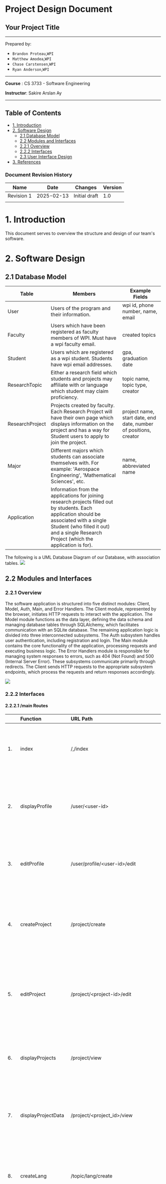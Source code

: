 # Project Design Document

## Your Project Title
--------
Prepared by:

* `Brandon Proteau`,`WPI`
* `Matthew Amodea`,`WPI`
* `Chase Carstensen`,`WPI`
* `Ryan Anderson`,`WPI`
---

**Course** : CS 3733 - Software Engineering 

**Instructor**: Sakire Arslan Ay

---

## Table of Contents
- [1. Introduction](#1-introduction)
- [2. Software Design](#2-software-design)
    - [2.1 Database Model](#21-model)
    - [2.2 Modules and Interfaces](#22-modules-and-interfaces)
    - [2.2.1 Overview](#221-overview)
    - [2.2.2 Interfaces](#222-interfaces)
    - [2.3 User Interface Design](#23-view-and-user-interface-design)
- [3. References](#3-references)
<!-- - [Appendix: Grading Rubric](#appendix-grading-rubric) -->

<a name="revision-history"> </a>

### Document Revision History

| Name | Date | Changes | Version |
| ------ | ------ | --------- | --------- |
|Revision 1 |2025-02-13 |Initial draft | 1.0        |
|      |      |         |         |


# 1. Introduction

<!-- Explain the purpose of this document. If this is a revision of an earlier document, please make sure to summarize what changes have been made during the revision (keep this discussion brief).  -->

This document serves to overview the structure and design of our team's software. 

# 2. Software Design

<!-- (**Note**: For all subsections of Section-2: You should describe the design for the end product (completed application) - not only your iteration1 version. You will revise this document and add more details later.) -->

## 2.1 Database Model

<!-- Provide a list of your tables (i.e., SQL Alchemy classes) in your database model and briefly explain the role of each table.  -->
|Table|Members|Example Fields|
|-|-|-|
|User|Users of the program and their information. |wpi id, phone number, name, email|
|Faculty|Users which have been registered as faculty members of WPI. Must have a wpi faculty email.|created topics|
|Student|Users which are registered as a wpi student. Students have wpi email addresses.|gpa, graduation date|
|ResearchTopic|Either a research field which students and projects may affiliate with or language which student may claim proficiency.|topic name, topic type, creator|
|ResearchProject|Projects created by faculty. Each Research Project will have their own page which displays information on the project and has a way for Student users to apply to join the project.|project name, start date, end date, number of positions, creator|
|Major|Different majors which students can associate themselves with. For example: 'Aerospace Engineering', 'Mathematical Sciences', etc.|name, abbreviated name|
|Application|Information from the applications for joining research projects filled out by students. Each application should be associated with a single Student (who filled it out) and a single Research Project (which the application is for).||

<!-- Provide a UML diagram of your database model showing the associations and relationships among tables.  -->
The following is a UML Database Diagram of our Database, with association tables.
<img src="images/UML_Database_Models.png"></img>

## 2.2 Modules and Interfaces

### 2.2.1 Overview
The software application is structured into five distinct modules: Client, Model, Auth, Main, and Error Handlers. The Client module, represented by the browser, initiates HTTP requests to interact with the application. The Model module functions as the data layer, defining the data schema and managing database tables through SQLAlchemy, which facilitates communication with an SQLite database. The remaining application logic is divided into three interconnected subsystems. The Auth subsystem handles user authentication, including registration and login. The Main module contains the core functionality of the application, processing requests and executing business logic. The Error Handlers module is responsible for managing system responses to errors, such as 404 (Not Found) and 500 (Internal Server Error). These subsystems communicate primarily through redirects. The Client sends HTTP requests to the appropriate subsystem endpoints, which process the requests and return responses accordingly.

<img src="images/ComponentDiagramDraft1Submission.drawio.png"></img>
<!-- Describe the high-level architecture of your software:  i.e., the major components/modules and how they fit together. Provide a UML component diagram that illustrates the architecture of your software. Briefly mention the role of each module in your architectural design. Please refer to the "System Level Design" lectures in Week 4.  -->

### 2.2.2 Interfaces

<!-- Include a detailed description of the routes your application will implement. 
* Brainstorm with your team members and identify all routes you need to implement for the **completed** application.
* For each route specify its “methods”, “URL path”, and “a description of the operation it implements”.  
* You can use the following table template to list your route specifications. 
* Organize this section according to your module decomposition, i.e., include a sub-section for each module and list all routes for that sub-section in a table.   -->

#### 2.2.2.1 /main Routes

|   | Function           | URL Path   | Methods  | Description  |
|:--|:------------------|:-----------|:-------------| :-------------|
|1. |index|/,/index|GET| Renders home page dependant on current user type, requires login, redirects to login if no user is signed in.
|2. |displayProfile|/user/\<user-id\>|GET|Renders the correct profile template based on the current users type and populates it with current user info. Redirects to index if user not signed in.|
|3. |editProfile|/user/profile/\<user-id\>/edit|GET, POST| Renders user profile edit template and parses edit profile form to update account, redirects to profile.
|4. |createProject|/project/create|GET, POST|Renders project creation form/template, adds new project to the database. Requires current user to be faculty, redirects to index if not.|
|5. |editProject|/project/\<project-id\>/edit|GET, POST|Renders project edit form/template, edits project details in database. Requires current user to be faculty, redirects to index if not.|
|6. |displayProjects|/project/view|GET|Renders project browser template, displays all projects in database. Requires login, redirects to index.|
|7. |displayProjectData|/project/\<project_id\>/view|GET|Renders project browser template, displays a single project in database. Requires login, redirects to index.|
|8. |createLang|/topic/lang/create|GET, POST|Renders create topic template with LangForm object, validates form and creates a new ResearchTopic with type 'language'. Faculty only.|
|9. |createField|/project/field/create|GET, POST|Renders create topic template with FieldForm object, validates form and creates a new ResearchTopic with type 'field'. Faculty only.|
|10. |apply|/project/\<project_id\>/apply|GET, POST|Renders application template with ApplyForm object, validates form and creates a new application object. Student only.|
|11. |viewApplicants|/project/\<project_id\>/applicants|GET, POST|Displays all students who have applied for a given project. Receives POST requests to sort applications. Highlights applicants who match all position requirements.| Faculty only.|
|12. |decideApplicant|/project/\<project_id\>/applicants/\<user_id\>|GET, POST|Displays a specific students application, and allows faculty to decide on that applications (accept/reject), a note can be attached to the decision and the student is notified following the decision. Faculty only.|
|13. |requestReference|/user/\<faculty_id\>/reference|GET, POST|Renders reference request template with RefRequestForm object, validates form and creates a new reference request for the faculty member. Notifies the faculty member. Student only.|
|14. |completeReference|/user/\<student_id\>/reference|GET, POST|Renders reference writing template with ReferenceForm object, validates form and creates a new reference for the student. Notifies the student. Faculty only.|
|15. |inbox|/user/\<user_id\>/inbox|GET, POST|Displays all inbox messages for each user. Receives POST requests to sort the inbox.|

#### 2.2.2.2 /auth Routes

|   | Function           | URL Path   | Methods  | Description  |
|:--|:------------------|:-----------|:-------------| :-------------|
|1. |registerUser|/user/register| GET, POST | Renders user registration template and parses registration form to make new users, redirects to index. If the provided email is in the list of existing faculty members, create a faculty account, otherwise create a student account.|
|2. |login|/user/login|GET, POST| Renders login template with the login form and parses data to authenticate the user. If user is finished registration it logs the user in and redirects to index, if the user is a student who has not finished registration, it redirects to studentRegister.|
|3. |logout|/user/logout|POST|Logs the current user out, redirects to login.|
|4. |studentRegister|/user/register/student/\<user_id\>|GET, POST|Renders the second part of the student registration form/template. Validates the form and finishes creating a new student user.|


#### 2.2.2.2 /errors Routes

|   | Function           | URL Path   | Methods  | Description  |
|:--|:------------------|:-----------|:-------------|:-------------|
|1. |not_found_error|/error/404|GET| Handles invalid route errors|
|2. |internal_error|/error/500|GET|Handles internal/server errors.|

### 2.3 User Interface Design 

<!-- Provide a list of the page templates you plan to create and supplement your description with UI sketches or screenshots.  -->

  ## Mock Up Pages
  <kbd>
    Image of login template
    <img src="images/Login.jpg"></img>
    Image of home template
    <img src="images/Home.jpg"></img>
    Image of home page with user dashboard dropdown template 
    <img src="images/Home_Dropdown.jpg"></img>
    Image of user profile template
    <img src="images/Profile.png"></img>
    Image of edit user profile template
    <img src="images/Edit_Profile.png"></img>
    Image of user inbox template
    <img src="images/Inbox.jpg"></img>
    Image of project submission template
    <img src="images/Submissions.png"></img>
    Image of project browser 
    <img src="images/Browser.jpg"></img>
    Image of project search template 
    <img src="images/Search.png"></img>
    Image of individual project research page
    <img src="images/Project_Page.png"></img>
    Image of project proposal page
    <img src="images/Project_Proposal.jpg"></img>
    Image of create topic template
    <img src="images/create_topic.jpg"></img>
    Image of edit faculty profile template
    <img src="images/edit_faculty_profile.jpg"></img>
    Image of faculty profile template
    <img src="images/faculty_profile.jpg"></img>
    Image of inbox email template
    <img src="images/inbox_email.jpg"></img>
    Image of personal statement creation template
    <img src="images/personal_statement.jpg"></img>
    Image of individual project applicants template
    <img src="images/project_applicants.jpg"></img>
    Image of list of project applicants template
    <img src="images/project_applicants_list.jpg"></img>
    
  </kbd>

# 3. References

None

<!-- Cite your references here.

For the papers you cite give the authors, the title of the article, the journal name, journal volume number, date of publication and inclusive page numbers. Giving only the URL for the journal is not appropriate.

For the websites, give the title, author (if applicable) and the website URL. -->

----
<!-- # Appendix: Grading Rubric
(Please remove this part in your final submission)

 * You will first  submit a draft version of this document:
    * "Project 3 : Project Design Document - draft" (5pts). 
* We will provide feedback on your document and you will revise and update it.
    * "Project 5 : Project Design Document - final" (80pts) 

Below is the grading rubric that we will use to evaluate the final version of your document. 

|**MaxPoints**| **Design** |
|:---------:|:-------------------------------------------------------------------------|
|           | Are all parts of the document in agreement with the product requirements? |
| 8         | Is the architecture of the system ([2.2.1 Overview](#221-overview)) described well, with the major components and their interfaces?         
| 8        | Is the database model (i.e., [2.1 Database Model](#21-database-model)) explained well with sufficient detail? Do the team clearly explain the purpose of each table included in the model?| 
|          | Is the document making good use of semi-formal notation (i.e., UML diagrams)? Does the document provide a clear UML class diagram visualizing the DB model of the system? |
| 18        | Is the UML class diagram complete? Does it include all classes (tables) and does it clearly mark the PK and FKs for each table? Does it clearly show the associations between them? Are the multiplicities of the associations shown correctly? ([2.1 Database Model](#21-database-model)) |
| 25        | Are all major interfaces (i.e., the routes) listed? Are the routes explained in sufficient detail? ([2.2.2 Interfaces](#222-interfaces)) |
| 13        | Is the view and the user interfaces explained well? Did the team provide the screenshots of the interfaces they built so far.  ([2.3 User Interface Design](#23-user-interface-design)) |
|           | **Clarity** |
|           | Is the solution at a fairly consistent and appropriate level of detail? Is the solution clear enough to be turned over to an independent group for implementation and still be understood? |
| 5         | Is the document carefully written, without typos and grammatical errors?  |
| 3         | Is the document well formatted? (Make sure to check your document on GitHub. You will loose points if there are formatting issues in your document.  )  |
|           |  |
| 80         | **Total** |
|           |  | -->